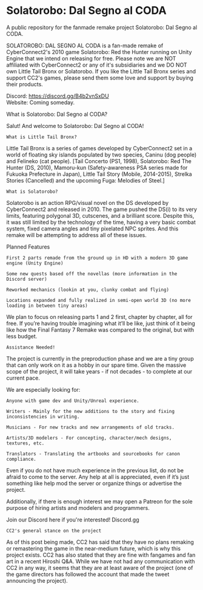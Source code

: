 # Solatorobo: Dal Segno al CODA
A public repository for the fanmade remake project Solatorobo: Dal Segno al CODA.

SOLATOROBO: DAL SEGNO AL CODA is a fan-made remake of CyberConnect2's 2010 game Solatorobo: Red the Hunter running on Unity Engine that we intend on releasing for free.
Please note we are NOT affiliated with CyberConnect2 or any of it's subsidiaries and we DO NOT own Little Tail Bronx or Solatorobo. If you like the Little Tail Bronx series and support CC2's games, please send them some love and support by buying their products.

Discord: https://discord.gg/B4b2vnSxDU
</br>
Website: Coming someday.
</br>

What is Solatorobo: Dal Segno al CODA?

Salut! And welcome to Solatorobo: Dal Segno al CODA!

    What is Little Tail Bronx?

Little Tail Bronx is a series of games developed by CyberConnect2 set in a world of floating sky islands populated by two species, Caninu (dog people) and Felineko (cat people). [Tail Concerto (PS1, 1998), Solatorobo: Red The Hunter (DS, 2010), Mamoru-kun (Safety-awareness PSA series made for Fukuoka Prefecture in Japan), Little Tail Story (Mobile, 2014-2015), Strelka Stories (Cancelled) and the upcoming Fuga: Melodies of Steel.]

    What is Solatorobo?

Solatorobo is an action RPG/visual novel on the DS developed by CyberConnect2 and released in 2010. The game pushed the DS(i) to its very limits, featuring polygonal 3D, cutscenes, and a brilliant score. Despite this, it was still limited by the technology of the time, having a very basic combat system, fixed camera angles and tiny pixelated NPC sprites. And this remake will be attempting to address all of these issues.

Planned Features

    First 2 parts remade from the ground up in HD with a modern 3D game engine (Unity Engine)

    Some new quests based off the novellas (more information in the Discord server)

    Reworked mechanics (lookin at you, clunky combat and flying)

    Locations expanded and fully realized in semi-open world 3D (no more loading in between tiny areas)

We plan to focus on releasing parts 1 and 2 first, chapter by chapter, all for free. If you’re having trouble imagining what it’ll be like, just think of it being like how the Final Fantasy 7 Remake was compared to the original, but with less budget.

    Assistance Needed!

The project is currently in the preproduction phase and we are a tiny group that can only work on it as a hobby in our spare time. Given the massive scope of the project, it will take years - if not decades - to complete at our current pace.

We are especially looking for:

    Anyone with game dev and Unity/Unreal experience.

    Writers - Mainly for the new additions to the story and fixing inconsistencies in writing.

    Musicians - For new tracks and new arrangements of old tracks.

    Artists/3D modelers - For concepting, character/mech designs, textures, etc.

    Translators - Translating the artbooks and sourcebooks for canon compliance.

Even if you do not have much experience in the previous list, do not be afraid to come to the server. Any help at all is appreciated, even if it’s just something like help mod the server or organize things or advertise the project.

Additionally, if there is enough interest we may open a Patreon for the sole purpose of hiring artists and modelers and programmers.

Join our Discord here if you're interested! Discord.gg

    CC2's general stance on the project

As of this post being made, CC2 has said that they have no plans remaking or remastering the game in the near-medium future, which is why this project exists. CC2 has also stated that they are fine with fangames and fan art in a recent Hiroshi Q&A. While we have not had any communication with CC2 in any way, it seems that they are at least aware of the project (one of the game directors has followed the account that made the tweet announcing the project).
